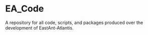 # EA_Code
A repository for all code, scripts, and packages produced over the development of EastAnt-Atlantis.
